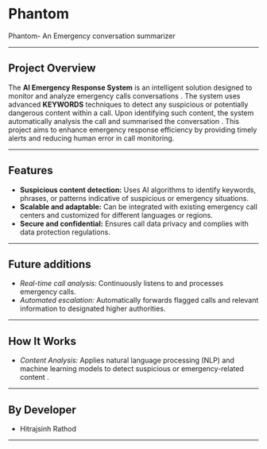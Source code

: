 # Phantom

Phantom- An Emergency conversation summarizer  

---

## Project Overview

The **AI Emergency Response System** is an intelligent solution designed to monitor and analyze emergency calls conversations . The system uses advanced **KEYWORDS** techniques to detect any suspicious or potentially dangerous content within a call. Upon identifying such content, the system automatically analysis the call and summarised the conversation .
This project aims to enhance emergency response efficiency by providing timely alerts and reducing human error in call monitoring.

---

## Features

- **Suspicious content detection:** Uses AI algorithms to identify keywords, phrases, or patterns indicative of suspicious or emergency situations.
- **Scalable and adaptable:** Can be integrated with existing emergency call centers and customized for different languages or regions.
- **Secure and confidential:** Ensures call data privacy and complies with data protection regulations.

---

## Future additions 

- *Real-time call analysis:* Continuously listens to and processes emergency calls.
- *Automated escalation:* Automatically forwards flagged calls and relevant information to designated higher authorities.

---

## How It Works

- *Content Analysis:* Applies natural language processing (NLP) and machine learning models to detect suspicious or emergency-related content .

---

## By Developer
- Hitrajsinh Rathod

---
